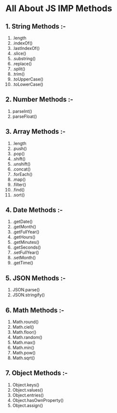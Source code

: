 # All About JS IMP Methods

## 1. String Methods :-
1. .length
2. .indexOf()
3. .lastIndexOf()
4. .slice()
5. .substring()
6. .replace()
7. .split()
8. .trim()
9. .toUpperCase()
10. .toLowerCase()

## 2. Number Methods :-
1. parseInt()
2. parseFloat()

## 3. Array Methods :-
1. .length
2. .push()
3. .pop()
4. .shift()
5. .unshift()
6. .concat()
7. .forEach()
8. .map()
9. .filter()
10. .find()
11. .sort()

## 4. Date Methods :-
1. .getDate()
2. .getMonth()
3. .getFullYear()
4. .getHours()
5. .getMinutes()
6. .getSeconds()
7. .setFullYear()
8. .setMonth()
9. .getTime()

## 5. JSON Methods :-
1. JSON.parse()
2. JSON.stringify()

## 6. Math Methods :-
1. Math.round()
2. Math.ciel()
3. Math.floor()
4. Math.random()
5. Math.max()
6. Math.min()
7. Math.pow()
8. Math.sqrt()

## 7. Object Methods :-
1. Object.keys()
2. Object.values()
3. Object.entries()
4. Object.hasOwnProperty()
5. Object.assign()